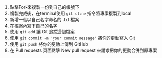 1. 點擊Fork來複製一份到自己的帳號下
2. 複製完成後，在terminal使用 `git clone` 指令將專案複製到local
3. 新增一個以自己名字命名的 .txt 檔案
4. 在檔案內寫下自己的名字
5. 使用 `git add` 讓 Git 追蹤這個檔案
6. 使用 `git commit -m 'your commit message'` 將你的更動寫入 Git
7. 使用 `git push` 將你的更動上傳到 GitHub
8. 在 Pull requests 頁面點擊 New pull request 來請求把你的更動合併到原專案
